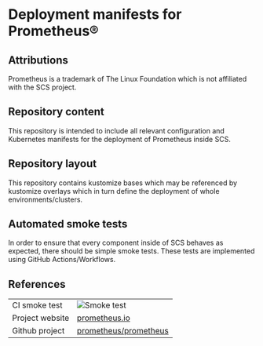 # Deployment manifests for Prometheus®

## Attributions

Prometheus is a trademark of The Linux Foundation which is not affiliated with the SCS project.

## Repository content

This repository is intended to include all relevant configuration
and Kubernetes manifests for the deployment of Prometheus inside SCS.

## Repository layout

This repository contains kustomize bases which may be referenced by
kustomize overlays which in turn define the deployment of whole
environments/clusters.

## Automated smoke tests

In order to ensure that every component inside of SCS behaves as
expected, there should be simple smoke tests.
These tests are implemented using GitHub Actions/Workflows.

## References

| | |
| --- | --- |
| CI smoke test | ![Smoke test](https://github.com/SovereignCloudStack/k8s-prometheus/workflows/CI/badge.svg) |
| Project website | [prometheus.io](https://prometheus.io/) |
| Github project | [prometheus/prometheus](https://github.com/prometheus/prometheus) |



